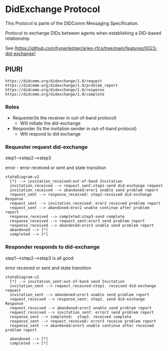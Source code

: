 # DidExchange Protocol

This Protocol is parte of the DIDComm Messaging Specification.

Protocol to exchange DIDs between agents when establishing a DID-based relationship

See [https://github.com/hyperledger/aries-rfcs/tree/main/features/0023-did-exchange]

## PIURI

`https://didcomm.org/didexchange/1.0/request`
`https://didcomm.org/didexchange/1.0/problem_report`
`https://didcomm.org/didexchange/1.0/response`
`https://didcomm.org/didexchange/1.0/complete`

### Roles

- Requester(Is the receiver in out-of-band protocol)
  - Will initiate the did-exchange 
- Responder (Is the invitation sender in out-of-band protocol)
  - Will respond to did exchange

  

### Requester request did-exchange
step1-->step2-->step3 

error - error received or sent and state transition

```mermaid
stateDiagram-v2
  [*] --> invitation_received:out-of-band Invitation
  invitation_received --> request_sent:step1-send did-exchange request
  invitation_received --> abandoned:eror1 unable send problem report
  request_sent --> response_received: step2-received did-exchange Response
  request_sent --> invitation_received: eror2 received problem report
  request_sent --> abandoned:eror2 unable continue after problem report
  response_received --> completed:step3-send complete
  response_received --> request_sent:eror3 send problem report
  response_received --> abandoned:eror3 unable send problem report
  abandoned --> [*]
  completed --> [*]
```


### Responder responds to did-exchange
step1-->step2-->step3 is all good

error received or sent and state transition
```mermaid
stateDiagram-v2
  [*] --> invitation_sent:out-of-band send Invitation
  invitation_sent --> request_received:step1. received did-exchange request
  invitation_sent --> abandoned:eror1 unable send problem report
  request_received --> response_sent: step2. send did-exchange Response
  request_received --> abandoned:eror2 unable send problem report
  request_received --> invitation_sent: error2 send problem report
  response_sent --> completed:  step3. received complete
  response_sent --> request_received: error3 receive problem report
  response_sent --> abandoned:eror3 unable continue after received problem report

  abandoned --> [*]
  completed --> [*]
```
